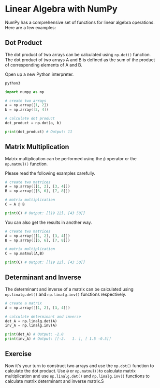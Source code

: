 # Linear Algebra with NumPy

NumPy has a comprehensive set of functions for linear algebra operations. Here are a few examples:

## Dot Product

The dot product of two arrays can be calculated using `np.dot()` function. The dot product of two arrays A and B is defined as the sum of the product of corresponding elements of A and B.

Open up a new Python interpreter.

```bash
python3
```

```python
import numpy as np

# create two arrays
a = np.array([1, 2])
b = np.array([3, 4])

# calculate dot product
dot_product = np.dot(a, b)

print(dot_product) # Output: 11
```

## Matrix Multiplication

Matrix multiplication can be performed using the `@` operator or the `np.matmul()` function.

Please read the following examples carefully.

```python
# create two matrices
A = np.array([[1, 2], [3, 4]])
B = np.array([[5, 6], [7, 8]])

# matrix multiplication
C = A @ B

print(C) # Output: [[19 22], [43 50]]
```
You can also get the results in another way.

```python
# create two matrices
A = np.array([[1, 2], [3, 4]])
B = np.array([[5, 6], [7, 8]])

# matrix multiplication
C = np.matmul(A,B)

print(C) # Output: [[19 22], [43 50]]
```

## Determinant and Inverse

The determinant and inverse of a matrix can be calculated using `np.linalg.det()` and `np.linalg.inv()` functions respectively.

```python
# create a matrix
A = np.array([[1, 2], [3, 4]])

# calculate determinant and inverse
det_A = np.linalg.det(A)
inv_A = np.linalg.inv(A)

print(det_A) # Output: -2.0
print(inv_A) # Output: [[-2.   1. ], [ 1.5 -0.5]]
```

## Exercise

Now it's your turn to construct two arrays and use the `np.dot()` function to calculate the dot product. Use `@` or `np.matmul()`to calculate matrix multiplication and use `np.linalg.det()` and `np.linalg.inv()`  functions to calculate matrix determinant and inverse matrix.S
